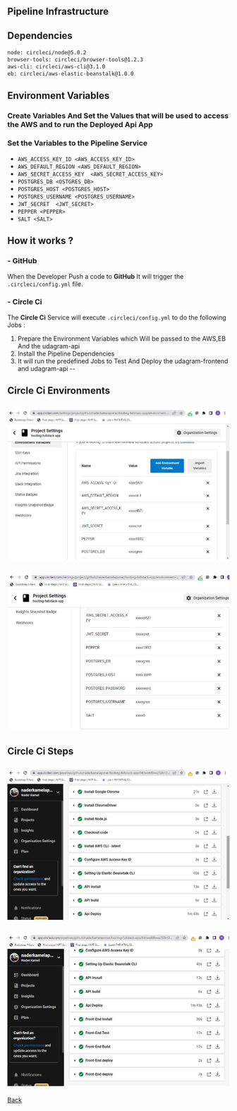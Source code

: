 
## Pipeline Infrastructure 
## Dependencies 
    node: circleci/node@5.0.2
    browser-tools: circleci/browser-tools@1.2.3
    aws-cli: circleci/aws-cli@3.1.0
    eb: circleci/aws-elastic-beanstalk@1.0.0

## Environment Variables
### Create Variables And Set the Values that will be used  to access the AWS and  to run the Deployed Api App
### Set the  Variables to the Pipeline Service
- `AWS_ACCESS_KEY_ID <AWS_ACCESS_KEY_ID>`
- `AWS_DEFAULT_REGION <AWS_DEFAULT_REGION>`
- `AWS_SECRET_ACCESS_KEY  <AWS_SECRET_ACCESS_KEY>`
- `POSTGRES_DB <OSTGRES_DB>`
- `POSTGRES_HOST <POSTGRES_HOST>`
- `POSTGRES_USERNAME <POSTGRES_USERNAME>`
- `JWT_SECRET  <JWT_SECRET>`
- `PEPPER <PEPPER>`
- `SALT <SALT>`

## How it works ?
### - GitHub 
When the Developer Push a code to **GitHub** 
It will trigger the `.circleci/config.yml` file.
### - Circle Ci 
The **Circle Ci** Service will execute `.circleci/config.yml` to do the following Jobs :

1. Prepare the Environment Variables which Will be passed to the AWS,EB And the udagram-api
2. Install the Pipeline Dependencies 
3. It will run the predefined Jobs to Test And Deploy the udagram-frontend and udagram-api
--
## Circle Ci  Environments
![Circle Ci  Environments](https://raw.githubusercontent.com/naderkamelaponar/hosting-fullstack-app/main/documents/images/circleCi-Env-Vars.jpg)
--
![Circle Ci  Environments](https://raw.githubusercontent.com/naderkamelaponar/hosting-fullstack-app/main/documents/images/circleCi-Env-Vars-1.jpg)
--
## Circle Ci  Steps
![Circle Ci Steps](https://raw.githubusercontent.com/naderkamelaponar/hosting-fullstack-app/main/documents/images/circleCi-steps-1.jpg)
--
![Circle Ci Steps](https://raw.githubusercontent.com/naderkamelaponar/hosting-fullstack-app/main/documents/images/circleCi-steps-2.jpg)
--
[Back](https://github.com/naderkamelaponar/hosting-fullstack-app/blob/main/documents/doucments.md)

